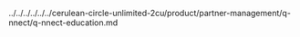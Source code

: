 ../../../../../../cerulean-circle-unlimited-2cu/product/partner-management/q-nnect/q-nnect-education.md